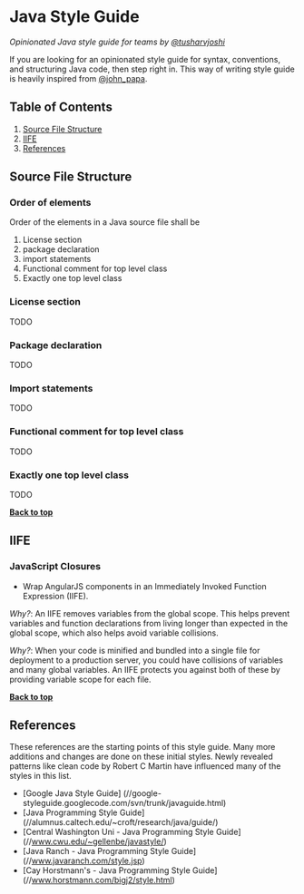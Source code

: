 # Java Style Guide

*Opinionated Java style guide for teams by [@tusharvjoshi](//twitter.com/tusharvjoshi)*

If you are looking for an opinionated style guide for syntax, conventions, and structuring Java code, then step right in. This way of writing style guide is heavily inspired from [@john_papa](//twitter.com/john_papa). 

## Table of Contents

  1. [Source File Structure](#source-file-structure)
  1. [IIFE](#iife)
  1. [References](#references)
  
## Source File Structure

### Order of elements

Order of the elements in a Java source file shall be

  1. License section
  1. package declaration
  1. import statements
  1. Functional comment for top level class
  1. Exactly one top level class
  
### License section

  TODO
  
### Package declaration

  TODO
  
### Import statements

  TODO
  
### Functional comment for top level class

  TODO
  
### Exactly one top level class

  TODO
  
  

**[Back to top](#table-of-contents)**

## IIFE
### JavaScript Closures

  - Wrap AngularJS components in an Immediately Invoked Function Expression (IIFE). 
  
  *Why?*: An IIFE removes variables from the global scope. This helps prevent variables and function declarations from living longer than expected in the global scope, which also helps avoid variable collisions.

  *Why?*: When your code is minified and bundled into a single file for deployment to a production server, you could have collisions of variables and many global variables. An IIFE protects you against both of these by providing variable scope for each file.
  
**[Back to top](#table-of-contents)**

## References

These references are the starting points of this style guide.  Many more additions and changes are done on these initial styles.  Newly revealed patterns like clean code by Robert C Martin have influenced many of the styles in this list.

  - [Google Java Style Guide] (//google-styleguide.googlecode.com/svn/trunk/javaguide.html)
  - [Java Programming Style Guide] (//alumnus.caltech.edu/~croft/research/java/guide/)
  - [Central Washington Uni - Java Programming Style Guide] (//www.cwu.edu/~gellenbe/javastyle/)
  - [Java Ranch - Java Programming Style Guide] (//www.javaranch.com/style.jsp)
  - [Cay Horstmann's - Java Programming Style Guide] (//www.horstmann.com/bigj2/style.html)